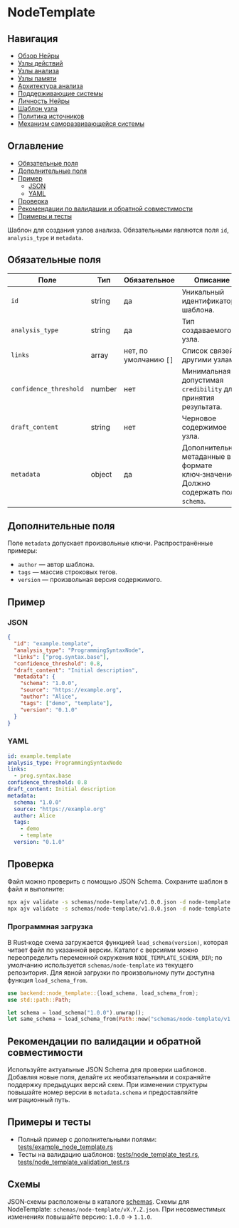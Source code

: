 # NodeTemplate

## Навигация
- [Обзор Нейры](README.md)
- [Узлы действий](action-nodes.md)
- [Узлы анализа](analysis-nodes.md)
- [Узлы памяти](memory-nodes.md)
- [Архитектура анализа](analysis-architecture.md)
- [Поддерживающие системы](support-systems.md)
- [Личность Нейры](personality.md)
- [Шаблон узла](node-template.md)
- [Политика источников](source-policy.md)
- [Механизм саморазвивающейся системы](self-updating-system.md)

## Оглавление
- [Обязательные поля](#обязательные-поля)
- [Дополнительные поля](#дополнительные-поля)
- [Пример](#пример)
  - [JSON](#json)
  - [YAML](#yaml)
- [Проверка](#проверка)
- [Рекомендации по валидации и обратной совместимости](#рекомендации-по-валидации-и-обратной-совместимости)
- [Примеры и тесты](#примеры-и-тесты)


Шаблон для создания узлов анализа. Обязательными являются поля `id`, `analysis_type` и `metadata`.

## Обязательные поля

| Поле | Тип | Обязательное | Описание |
| --- | --- | --- | --- |
| `id` | string | да | Уникальный идентификатор шаблона. |
| `analysis_type` | string | да | Тип создаваемого узла. |
| `links` | array<string> | нет, по умолчанию `[]` | Список связей с другими узлами. |
| `confidence_threshold` | number | нет | Минимальная допустимая `credibility` для принятия результата. |
| `draft_content` | string | нет | Черновое содержимое узла. |
| `metadata` | object | да | Дополнительные метаданные в формате ключ‑значение. Должно содержать поле `schema`. |

## Дополнительные поля

Поле `metadata` допускает произвольные ключи. Распространённые примеры:

- `author` — автор шаблона.
- `tags` — массив строковых тегов.
- `version` — произвольная версия содержимого.

## Пример

### JSON

```json
{
  "id": "example.template",
  "analysis_type": "ProgrammingSyntaxNode",
  "links": ["prog.syntax.base"],
  "confidence_threshold": 0.8,
  "draft_content": "Initial description",
  "metadata": {
    "schema": "1.0.0",
    "source": "https://example.org",
    "author": "Alice",
    "tags": ["demo", "template"],
    "version": "0.1.0"
  }
}
```

### YAML

```yaml
id: example.template
analysis_type: ProgrammingSyntaxNode
links:
  - prog.syntax.base
confidence_threshold: 0.8
draft_content: Initial description
metadata:
  schema: "1.0.0"
  source: "https://example.org"
  author: Alice
  tags:
    - demo
    - template
  version: "0.1.0"
```

## Проверка

Файл можно проверить с помощью JSON Schema. Сохраните шаблон в файл и выполните:

```bash
npx ajv validate -s schemas/node-template/v1.0.0.json -d node-template.json
npx ajv validate -s schemas/node-template/v1.0.0.json -d node-template.yaml
```

### Программная загрузка

В Rust‑коде схема загружается функцией `load_schema(version)`, которая читает файл по указанной версии. Каталог с версиями можно переопределить переменной окружения `NODE_TEMPLATE_SCHEMA_DIR`; по умолчанию используется `schemas/node-template` из текущего репозитория. Для явной загрузки по произвольному пути доступна функция `load_schema_from`.

```rust
use backend::node_template::{load_schema, load_schema_from};
use std::path::Path;

let schema = load_schema("1.0.0").unwrap();
let same_schema = load_schema_from(Path::new("schemas/node-template/v1.0.0.json")).unwrap();
```

## Рекомендации по валидации и обратной совместимости

Используйте актуальные JSON Schema для проверки шаблонов. Добавляя новые поля, делайте их необязательными и сохраняйте поддержку предыдущих версий схем. При изменении структуры повышайте номер версии в `metadata.schema` и предоставляйте миграционный путь.

## Примеры и тесты

- Полный пример с дополнительными полями: [tests/example_node_template.rs](tests/example_node_template.rs)
- Тесты на валидацию шаблонов: [tests/node_template_test.rs](tests/node_template_test.rs), [tests/node_template_validation_test.rs](tests/node_template_validation_test.rs)

## Схемы

JSON‑схемы расположены в каталоге [schemas](schemas). Схемы для NodeTemplate: `schemas/node-template/vX.Y.Z.json`. При несовместимых изменениях повышайте версию: `1.0.0` → `1.1.0`.

